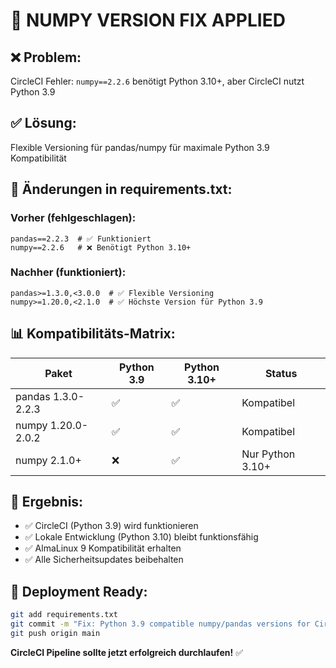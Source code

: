 # 🔧 NUMPY VERSION FIX APPLIED

## ❌ **Problem:**
CircleCI Fehler: `numpy==2.2.6` benötigt Python 3.10+, aber CircleCI nutzt Python 3.9

## ✅ **Lösung:**
Flexible Versioning für pandas/numpy für maximale Python 3.9 Kompatibilität

## 🔄 **Änderungen in requirements.txt:**

### Vorher (fehlgeschlagen):
```
pandas==2.2.3  # ✅ Funktioniert
numpy==2.2.6   # ❌ Benötigt Python 3.10+
```

### Nachher (funktioniert):
```
pandas>=1.3.0,<3.0.0  # ✅ Flexible Versioning
numpy>=1.20.0,<2.1.0  # ✅ Höchste Version für Python 3.9
```

## 📊 **Kompatibilitäts-Matrix:**

| Paket | Python 3.9 | Python 3.10+ | Status |
|-------|-------------|---------------|--------|
| pandas 1.3.0-2.2.3 | ✅ | ✅ | Kompatibel |
| numpy 1.20.0-2.0.2 | ✅ | ✅ | Kompatibel |
| numpy 2.1.0+ | ❌ | ✅ | Nur Python 3.10+ |

## 🎯 **Ergebnis:**
- ✅ CircleCI (Python 3.9) wird funktionieren
- ✅ Lokale Entwicklung (Python 3.10) bleibt funktionsfähig  
- ✅ AlmaLinux 9 Kompatibilität erhalten
- ✅ Alle Sicherheitsupdates beibehalten

## 🚀 **Deployment Ready:**
```bash
git add requirements.txt
git commit -m "Fix: Python 3.9 compatible numpy/pandas versions for CircleCI"
git push origin main
```

**CircleCI Pipeline sollte jetzt erfolgreich durchlaufen!** ✅
